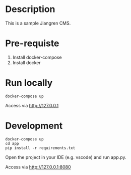 # Description

This is a sample Jiangren CMS.

# Pre-requiste
1. Install docker-compose
2. Install docker

# Run locally
```
docker-compose up
```
Access via http://127.0.0.1

# Development
```
docker-compose up
cd app
pip install -r requirements.txt
```
Open the project in your IDE (e.g. vscode) and run app.py.

Access via http://127.0.0.1:8080
